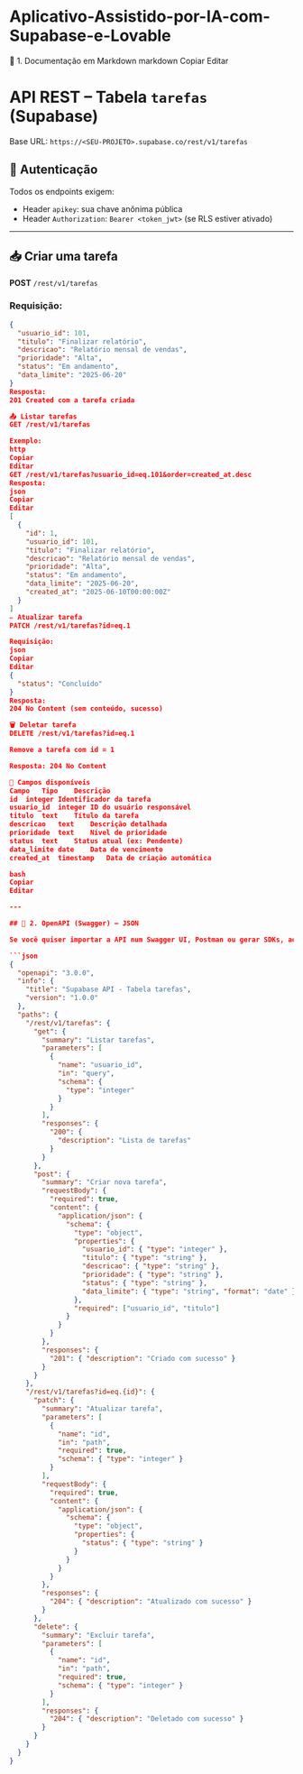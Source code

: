 # Aplicativo-Assistido-por-IA-com-Supabase-e-Lovable

📘 1. Documentação em Markdown
markdown
Copiar
Editar
# API REST – Tabela `tarefas` (Supabase)

Base URL: `https://<SEU-PROJETO>.supabase.co/rest/v1/tarefas`

## 🔐 Autenticação

Todos os endpoints exigem:

- Header `apikey`: sua chave anônima pública
- Header `Authorization`: `Bearer <token_jwt>` (se RLS estiver ativado)

---

## 📥 Criar uma tarefa

**POST** `/rest/v1/tarefas`

### Requisição:
```json
{
  "usuario_id": 101,
  "titulo": "Finalizar relatório",
  "descricao": "Relatório mensal de vendas",
  "prioridade": "Alta",
  "status": "Em andamento",
  "data_limite": "2025-06-20"
}
Resposta:
201 Created com a tarefa criada

📤 Listar tarefas
GET /rest/v1/tarefas

Exemplo:
http
Copiar
Editar
GET /rest/v1/tarefas?usuario_id=eq.101&order=created_at.desc
Resposta:
json
Copiar
Editar
[
  {
    "id": 1,
    "usuario_id": 101,
    "titulo": "Finalizar relatório",
    "descricao": "Relatório mensal de vendas",
    "prioridade": "Alta",
    "status": "Em andamento",
    "data_limite": "2025-06-20",
    "created_at": "2025-06-10T00:00:00Z"
  }
]
✏️ Atualizar tarefa
PATCH /rest/v1/tarefas?id=eq.1

Requisição:
json
Copiar
Editar
{
  "status": "Concluído"
}
Resposta:
204 No Content (sem conteúdo, sucesso)

🗑️ Deletar tarefa
DELETE /rest/v1/tarefas?id=eq.1

Remove a tarefa com id = 1

Resposta: 204 No Content

📌 Campos disponíveis
Campo	Tipo	Descrição
id	integer	Identificador da tarefa
usuario_id	integer	ID do usuário responsável
titulo	text	Título da tarefa
descricao	text	Descrição detalhada
prioridade	text	Nível de prioridade
status	text	Status atual (ex: Pendente)
data_limite	date	Data de vencimento
created_at	timestamp	Data de criação automática

bash
Copiar
Editar

---

## 📄 2. OpenAPI (Swagger) – JSON

Se você quiser importar a API num Swagger UI, Postman ou gerar SDKs, aqui está um trecho básico em formato OpenAPI:

```json
{
  "openapi": "3.0.0",
  "info": {
    "title": "Supabase API - Tabela tarefas",
    "version": "1.0.0"
  },
  "paths": {
    "/rest/v1/tarefas": {
      "get": {
        "summary": "Listar tarefas",
        "parameters": [
          {
            "name": "usuario_id",
            "in": "query",
            "schema": {
              "type": "integer"
            }
          }
        ],
        "responses": {
          "200": {
            "description": "Lista de tarefas"
          }
        }
      },
      "post": {
        "summary": "Criar nova tarefa",
        "requestBody": {
          "required": true,
          "content": {
            "application/json": {
              "schema": {
                "type": "object",
                "properties": {
                  "usuario_id": { "type": "integer" },
                  "titulo": { "type": "string" },
                  "descricao": { "type": "string" },
                  "prioridade": { "type": "string" },
                  "status": { "type": "string" },
                  "data_limite": { "type": "string", "format": "date" }
                },
                "required": ["usuario_id", "titulo"]
              }
            }
          }
        },
        "responses": {
          "201": { "description": "Criado com sucesso" }
        }
      }
    },
    "/rest/v1/tarefas?id=eq.{id}": {
      "patch": {
        "summary": "Atualizar tarefa",
        "parameters": [
          {
            "name": "id",
            "in": "path",
            "required": true,
            "schema": { "type": "integer" }
          }
        ],
        "requestBody": {
          "required": true,
          "content": {
            "application/json": {
              "schema": {
                "type": "object",
                "properties": {
                  "status": { "type": "string" }
                }
              }
            }
          }
        },
        "responses": {
          "204": { "description": "Atualizado com sucesso" }
        }
      },
      "delete": {
        "summary": "Excluir tarefa",
        "parameters": [
          {
            "name": "id",
            "in": "path",
            "required": true,
            "schema": { "type": "integer" }
          }
        ],
        "responses": {
          "204": { "description": "Deletado com sucesso" }
        }
      }
    }
  }
}
